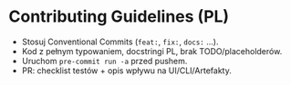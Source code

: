 
# Contributing Guidelines (PL)
- Stosuj Conventional Commits (`feat:`, `fix:`, `docs:` ...).
- Kod z pełnym typowaniem, docstringi PL, brak TODO/placeholderów.
- Uruchom `pre-commit run -a` przed pushem.
- PR: checklist testów + opis wpływu na UI/CLI/Artefakty.

